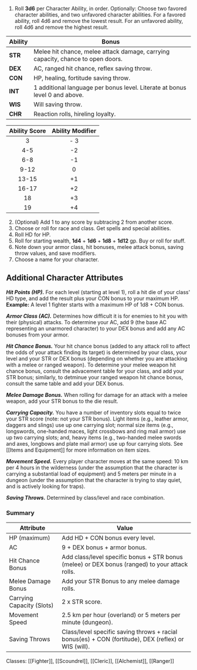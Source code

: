 1. Roll **3d6** per Character Ability, in order. Optionally: Choose two favored character abilities, and two unfavored character abilities. For a favored ability, roll 4d6 and remove the lowest result. For an unfavored ability, roll 4d6 and remove the highest result.

| Ability  | Bonus |
| -------- | -------- |
| **STR** | Melee hit chance, melee attack damage, carrying capacity, chance to open doors.|
| **DEX** | AC, ranged hit chance, reflex saving throw. |
| **CON** | HP, healing, fortitude saving throw.|
| **INT** | 1 additional language per bonus level. Literate at bonus level 0 and above. |
| **WIS** | Will saving throw. |
| **CHR** | Reaction rolls, hireling loyalty. |

| Ability Score | Ability Modifier |
| :-------------: | :-------------: |
| 3 | - 3 | 
| 4-5 | -2 |
| 6-8 | -1 |
| 9-12 | 0 |
| 13-15 | +1 |
| 16-17 | +2 |
| 18 | +3 |
| 19 | +4 |

2. (Optional) Add 1 to any score by subtracing 2 from another score.
3. Choose or roll for race and class. Get spells and special abilities.
4. Roll HD for HP.
5. Roll for starting wealth, **1d4** + **1d6** + **1d8** + **1d12** gp. Buy or roll for stuff.
6. Note down your armor class, hit bonuses, melee attack bonus, saving throw values, and save modifiers.
7. Choose a name for your character.

## Additional Character Attributes

***Hit Points (HP).*** For each level (starting at level 1), roll a hit die of your class' HD type, and add the result plus your CON bonus to your maximum HP. **Example:** A level 1 fighter starts with a maximum HP of 1d8 + CON bonus.

***Armor Class (AC).*** Determines how difficult it is for enemies to hit you with their (physical) attacks. To determine your AC, add 9 (the base AC representing an unarmored character) to your DEX bonus and add any AC bonuses from your armor.

***Hit Chance Bonus.*** Your hit chance bonus (added to any attack roll to affect the odds of your attack finding its target) is determined by your class, your level and your STR or DEX bonus (depending on whether you are attacking with a melee or ranged weapon). To determine your melee weapon hit chance bonus, consult the advacement table for your class, and add your STR bonus; similarly, to detminue your ranged weapon hit chance bonus, consult the same table and add your DEX bonus.

***Melee Damage Bonus.*** When rolling for damage for an attack with a melee weapon, add your STR bonus to the die result.

***Carrying Capacity.*** You have a number of inventory slots equal to twice your STR score (note: not your STR bonus). Light items (e.g., leather armor, daggers and slings) use up one carrying slot; normal size items (e.g., longswords, one-handed maces, light crossbows and ring mail armor) use up two carrying slots; and, heavy items (e.g., two-handed melee swords and axes, longbows and plate mail armor) use up four carrying slots. See [[Items and Equipment]] for more information on item sizes.

***Movement Speed.*** Every player character moves at the same speed: 10 km per 4 hours in the wilderness (under the assumption that the character is carrying a substantial load of equipment) and 5 meters per minute in a dungeon (under the assumption that the character is trying to stay quiet, and is actively looking for traps).

***Saving Throws.*** Determined by class/level and race combination.

### Summary
| Attribute                 | Value                                                                                                |
| ------------------------- | ---------------------------------------------------------------------------------------------------- |
| HP (maximum)              | Add HD + CON bonus every level.                                                                      |
| AC                        | 9 + DEX bonus + armor bonus.                                                                         |
| Hit Chance Bonus          | Add class/level specific bonus + STR bonus (melee) or DEX bonus (ranged) to your attack rolls.       |
| Melee Damage Bonus        | Add your STR Bonus to any melee damage rolls.                                                        |
| Carrying Capacity (Slots) | 2 x STR score.                                                                                       |
| Movement Speed            | 2.5 km per hour (overland) or 5 meters per minute (dungeon).                                         |
| Saving Throws             | Class/level specific saving throws + racial bonus(es) + CON (fortitude), DEX (reflex) or WIS (will). |

Classes: [[Fighter]], [[Scoundrel]], [[Cleric]], [[Alchemist]], [[Ranger]]